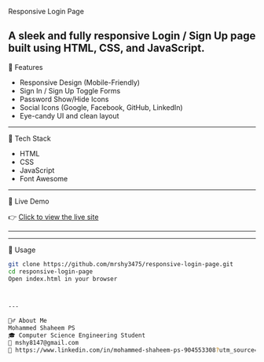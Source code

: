 Responsive Login Page

A sleek and fully responsive Login / Sign Up page built using **HTML**, **CSS**, and **JavaScript**.
---

🚀 Features

- Responsive Design (Mobile-Friendly)
- Sign In / Sign Up Toggle Forms
- Password Show/Hide Icons
- Social Icons (Google, Facebook, GitHub, LinkedIn)
- Eye-candy UI and clean layout

---

🧰 Tech Stack

- HTML
- CSS
- JavaScript
- Font Awesome

---

📱 Live Demo

👉 [Click to view the live site](https://mrshy3475.github.io/responsive-login-page/)

---

---

📂 Usage

```bash
git clone https://github.com/mrshy3475/responsive-login-page.git
cd responsive-login-page
Open index.html in your browser



---

🙋‍♂️ About Me
Mohammed Shaheem PS
🎓 Computer Science Engineering Student
📧 mshy8147@gmail.com
🔗 https://www.linkedin.com/in/mohammed-shaheem-ps-904553308?utm_source=share&utm_campaign=share_via&utm_content=profile&utm_medium=android_app 

